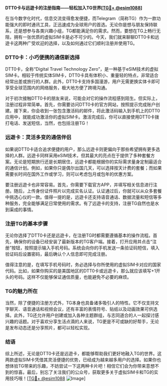 **DTT0卡与远遊卡的注册指南——轻松加入TG世界[[TG💪+ @esim1088](https://t.me/s/esim1088)]**

在当今数字化时代，信息交流变得愈发便捷，而Telegram（简称TG）作为一款功能强大的即时通讯工具，正迅速成为全球用户的首选。无论你是想与朋友保持联系，还是想参与各类兴趣小组，TG都能满足你的需求。然而，要想在TG上畅行无阻，拥有一张优质的虚拟SIM卡是必不可少的。今天，我们就来聊聊DTT0卡和远遊卡这两种广受欢迎的选择，以及如何通过它们顺利注册并使用TG。

### DTT0卡：小巧便携的通信新选择

DTT0卡，全称“Digital Travel Technology Zero”，是一种基于eSIM技术的虚拟SIM卡。相较于传统实体SIM卡，DTT0卡具有体积小、重量轻的特点，非常适合经常出差或旅行的人群。此外，DTT0卡支持多国漫游，用户无需更换实体卡即可享受全球范围内的网络服务，极大地方便了跨境沟通。

对于初次接触DTT0卡的朋友来说，可能会对它的操作流程感到陌生。但实际上，注册过程非常简单。首先，你需要访问DTT0卡的官方网站，按照提示完成账户创建。接下来，你会收到一张包含激活码的邮件，将此激活码输入到手机上的DTT0应用中，就能成功激活你的虚拟SIM卡。激活完成后，你可以直接使用DTT0卡拨打电话、发送短信，当然，也包括注册TG！

### 远遊卡：灵活多变的通信伴侣

如果说DTT0卡适合追求便捷的用户，那么远遊卡则更偏向于那些希望拥有更多选择的人群。远遊卡同样采用eSIM技术，但其最大的亮点在于提供了多种套餐方案。无论是短期旅行还是长期居住，远遊卡都能根据你的实际需求量身定制最适合的通信计划。例如，如果你只是偶尔出国几天，可以选择按天计费的套餐；而如果需要长时间在国外工作或学习，则可以考虑包月或包年的优惠方案。

要注册远遊卡也非常容易。首先，你需要下载官方APP，并填写相关信息进行注册。随后，上传身份证件照片以完成实名认证。认证通过后，你就可以从众多套餐中挑选心仪的一款。值得一提的是，远遊卡还支持语音通话、数据流量和短信等多种服务，完全能够满足日常使用的需求。有了远遊卡的支持，注册TG自然也是水到渠成的事情。

### 注册TG的基本步骤

无论你选择了DTT0卡还是远遊卡，在注册TG时都需要遵循基本的操作流程。首先，确保你的设备已经安装了最新版本的TG客户端。接着，打开应用并点击“注册”按钮，按照提示输入手机号码。系统会向你的手机发送一条验证码短信，填入验证码后设置密码，最后确认个人信息即可完成注册。

值得注意的是，在填写手机号码时，务必选择与你所使用的虚拟SIM卡对应的国家代码。比如，如果你购买的是美国地区的DTT0卡或远遊卡，那么就应该填写+1开头的号码。这样不仅能够保证通信质量，也能避免不必要的麻烦。

### TG的魅力所在

当然，除了便捷的注册方式外，TG本身也具备诸多吸引人的特性。它不仅支持文字聊天、语音通话和视频会议，还有丰富的表情符号、贴纸以及动画效果可供选择。此外，TG还允许用户创建或加入各种主题群组，与志同道合的人一起探讨感兴趣的话题。对于喜欢分享生活点滴的人来说，TG更是不可或缺的好帮手，无论是发布动态还是分享照片，都可以轻松实现。

### 结语

综上所述，无论是DTT0卡还是远遊卡，都能够帮助我们更好地融入TG的世界。这两款虚拟SIM卡凭借其灵活便捷的优势，已经成为越来越多用户的选择。如果你也想体验TG带来的乐趣，不妨尝试一下这两种卡片吧！相信它们会为你带来意想不到的惊喜。最后，别忘了关注我们的公众号，获取更多关于虚拟SIM卡和TG的实用技巧哦！[[TG💪+ @esim1088](https://t.me/s/esim1088) ![Image](https://i.postimg.cc/4NQfJmqS/Snipaste-2025-05-13-00-14-12.png)]
